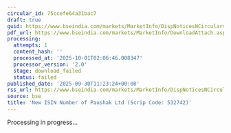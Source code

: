 ```yaml
---
circular_id: 75ccefe64a31bac7
draft: true
guid: https://www.bseindia.com/markets/MarketInfo/DispNoticesNCirculars.aspx?Noticeid={64BD7D87-F277-48A7-97E0-26E41AB5F1B8}&noticeno=20250930-26&dt=09/30/2025&icount=26&totcount=114&flag=0
pdf_url: https://www.bseindia.com/markets/MarketInfo/DownloadAttach.aspx?id=20250930-26&attachedId=
processing:
  attempts: 1
  content_hash: ''
  processed_at: '2025-10-01T02:06:46.008347'
  processor_version: '2.0'
  stage: download_failed
  status: failed
published_date: '2025-09-30T11:23:24+00:00'
rss_url: https://www.bseindia.com/markets/MarketInfo/DispNoticesNCirculars.aspx?Noticeid={64BD7D87-F277-48A7-97E0-26E41AB5F1B8}&noticeno=20250930-26&dt=09/30/2025&icount=26&totcount=114&flag=0
source: bse
title: 'New ISIN Number of Paushak Ltd (Scrip Code: 532742)'
---
```


Processing in progress...